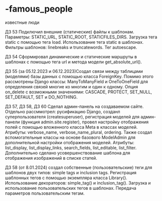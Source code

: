 # -famous_people
известные люди

ДЗ 53 Подключил внешние (статические) файлы к шаблонам. Параметры: STATIC_URL, STATIC_ROOT, STATICFILES_DIRS. Загрузка тега static с помощью тега load. Использование тега static в шаблонах. Фильтры шаблонов: linebreaks и truncatewords. Тег autoescape.

ДЗ 54 Сформировал динамические и статические маршруты в шаблонах с помощью тега url и метода модели get_absolute_url(). 

ДЗ 55 (за 05.12.2023 и 06.12.2023)Создал связи между таблицами (моделями) базы данных с помощью класса ForeignKey. Помимо этого рассмотрены Django классы: ManyToManyField и OneToOneField для определения связей многие ко многим и один к одному. Опция on_delete с возможными значениями: CASCADE, PROTECT, SET_NULL, SET_DEFAULT, SET и DO_NOTHING.

ДЗ 57, ДЗ 58, ДЗ 60 Сделал админ-панель на создаваемом сайте. Отдельно рассммотрел: русификацию Django, созданл суперпользователя (createsuperuser), регистрация моделей для админ-панели (функция admin.site.register), провел настройку отображения полей с помощью вложенного класса Meta в классах моделей. Атрибуты: verbose_name, verbose_name_plural, ordering. Также создал вспомогательные классы на основе базового ModelAdmin для дополнительной настройки отображения моделей. Атрибуты: list_display, list_display_links, search_fields, list_editable, list_filter. 
Дополнительно сделано усовершенствование шаблона для отображения изображений в списке статей. 

ДЗ 58 (от 8.01.2024) создал собственные (пользовательские) теги для шаблонов двух типов: simple tags и inclusion tags. Регистрация шаблонных тегов с помощью экземпляра класса Library(). Использование декораторов: simple_tag() и inclusion_tag(). Загрузка и использование пользовательских тегов в шаблонах. Передача параметров пользовательским тегам. 

